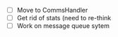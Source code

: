 
- [ ] Move to CommsHandler
- [ ] Get rid of stats (need to re-think
- [ ] Work on message queue sytem